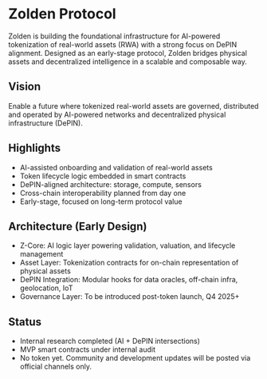 # Zolden Protocol

Zolden is building the foundational infrastructure for AI-powered tokenization of real-world assets (RWA) with a strong focus on DePIN alignment. Designed as an early-stage protocol, Zolden bridges physical assets and decentralized intelligence in a scalable and composable way.

## Vision

Enable a future where tokenized real-world assets are governed, distributed and operated by AI-powered networks and decentralized physical infrastructure (DePIN).

## Highlights

- AI-assisted onboarding and validation of real-world assets
- Token lifecycle logic embedded in smart contracts
- DePIN-aligned architecture: storage, compute, sensors
- Cross-chain interoperability planned from day one
- Early-stage, focused on long-term protocol value

## Architecture (Early Design)

- Z-Core: AI logic layer powering validation, valuation, and lifecycle management
- Asset Layer: Tokenization contracts for on-chain representation of physical assets
- DePIN Integration: Modular hooks for data oracles, off-chain infra, geolocation, IoT
- Governance Layer: To be introduced post-token launch, Q4 2025+

## Status

- Internal research completed (AI + DePIN intersections)
- MVP smart contracts under internal audit
- No token yet. Community and development updates will be posted via official channels only.
